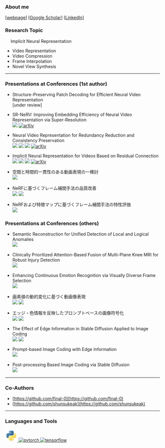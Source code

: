 ### About me
[[webpage](https://th359.github.io/)] [[Google Scholar](https://scholar.google.com/citations?user=I_9AZyYAAAAJ)] [[LinkedIn](https://www.linkedin.com/in/taiga-hayami-b53b80317/)]<br> 

### Research Topic
&emsp; Implicit Neural Representation<br>
- Video Representation<br>
- Video Compression<br>
- Frame Interpolation<br>
- Novel View Synthesis<br>

---
### Presentations at Conferences (1st author)
- Structure-Preserving Patch Decoding for Efficient Neural Video Representation <br>
  [under review]

- SR-NeRV: Improving Embedding Efficiency of Neural Video Representation via Super-Resolution <br>
  [<img src="https://img.shields.io/badge/GCCE 2025-lightgray.svg?style=flat&logo=java">](https://www.ieee-gcce.org/2025/index.html)
  [![arXiv](https://img.shields.io/badge/arXiv-2409.18497-b31b1b.svg)](https://arxiv.org/abs/2505.00046)

- Neural Video Representation for Redundancy Reduction and Consistency Preservation <br>
  [<img src="https://img.shields.io/badge/ICCE 2025-lightgray.svg?style=flat&logo=java">](https://icce.org/2025/)
  [<img src="https://img.shields.io/badge/-GitHub-181717.svg?logo=github&style=flat">](https://github.com/th359/NVR-RRCP)
  [<img src="https://img.shields.io/badge/IEEE Xplore-17445A.svg?style=flat&logo=java">](https://ieeexplore.ieee.org/document/10929874)
  [![arXiv](https://img.shields.io/badge/arXiv-2409.18497-b31b1b.svg)](https://arxiv.org/abs/2409.18497)

- Implicit Neural Representation for Videos Based on Residual Connection <br>
  [<img src="https://img.shields.io/badge/GCCE 2024-lightgray.svg?style=flat&logo=java">](https://www.ieee-gcce.org/2024/index.html)
  [<img src="https://img.shields.io/badge/-GitHub-181717.svg?logo=github&style=flat">](https://github.com/th359/RC-HNeRV)
  [<img src="https://img.shields.io/badge/IEEE Xplore-17445A.svg?style=flat&logo=java">](https://ieeexplore.ieee.org/document/10760573)
  [![arXiv](https://img.shields.io/badge/arXiv-2407.06164-b31b1b.svg)](https://arxiv.org/abs/2407.06164)

- 空間と時間的一貫性のある動画表現の一検討 <br>
  [<img src="https://img.shields.io/badge/PCSJ/IMPS 2024-lightgray.svg?style=flat&logo=java">](https://www.pcsj-imps.org/archive/2024.html)

- NeRFに基づくフレーム補間手法の品質改善 <br>
  [<img src="https://img.shields.io/badge/IEICE 2024-lightgray.svg?style=flat&logo=java">](https://www.ieice.org/jpn_r/activities/taikai/general/2024/)
  [<img src="https://img.shields.io/badge/paper-B31B1B.svg?style=flat&logo=java">](https://www.ams.giti.waseda.ac.jp/data/pdf-files/2024IEICE_D-11A-26.pdf)

- NeRFおよび特徴マップに基づくフレーム補間手法の特性評価 <br>
  [<img src="https://img.shields.io/badge/PCSJ/IMPS 2023-lightgray.svg?style=flat&logo=java">](https://www.pcsj-imps.org/archive/2023.html)

### Presentations at Conferences (others)
- Semantic Reconstruction for Unified Detection of Local and Logical Anomalies <br>
  [<img src="https://img.shields.io/badge/GCCE 2025-lightgray.svg?style=flat&logo=java">](https://www.ieee-gcce.org/2025/index.html)

- Clinically Prioritized Attention-Based Fusion of Multi-Plane Knee MRI for Robust Injury Detection <br>
  [<img src="https://img.shields.io/badge/GCCE 2025-lightgray.svg?style=flat&logo=java">](https://www.ieee-gcce.org/2025/index.html)

- Enhancing Continuous Emotion Recognition via Visually Diverse Frame Selection <br>
  [<img src="https://img.shields.io/badge/GCCE 2025-lightgray.svg?style=flat&logo=java">](https://www.ieee-gcce.org/2025/index.html)

- 画素値の動的変化に基づく動画像表現 <br>
  [<img src="https://img.shields.io/badge/ITE annual conv. 2024-lightgray.svg?style=flat&logo=java">](https://www.ite.or.jp/annual/2024/)
  [<img src="https://img.shields.io/badge/paper-B31B1B.svg?style=flat&logo=java">](https://www.ams.giti.waseda.ac.jp/data/pdf-files/2024ITE_shindo.pdf)

- エッジ・色情報を反映したプロンプトベースの画像符号化 <br>
  [<img src="https://img.shields.io/badge/IEICE 2024-lightgray.svg?style=flat&logo=java">](https://www.ieice.org/jpn_r/activities/taikai/general/2024/)
  [<img src="https://img.shields.io/badge/paper-B31B1B.svg?style=flat&logo=java">](https://www.ams.giti.waseda.ac.jp/data/pdf-files/2024IEICE_D-11A-27.pdf)

- The Effect of Edge Information in Stable Diffusion Applied to Image Coding <br>
  [<img src="https://img.shields.io/badge/IEVC 2024-lightgray.svg?style=flat&logo=java">](https://www.iieej.org/en/ievc2024/)
  [<img src="https://img.shields.io/badge/paper-B31B1B.svg?style=flat&logo=java">](https://www.ams.giti.waseda.ac.jp/data/pdf-files/2024IEVC_LBP-15.pdf)

- Prompt-based Image Coding with Edge Information <br>
  [<img src="https://img.shields.io/badge/PCSJ/IMPS 2023-lightgray.svg?style=flat&logo=java">](https://www.pcsj-imps.org/archive/2023.html)

- Post-processing Based Image Coding via Stable Diffusion <br>
  [<img src="https://img.shields.io/badge/PCSJ/IMPS 2023-lightgray.svg?style=flat&logo=java">](https://www.pcsj-imps.org/archive/2023.html)

---

### Co-Authors
- [https://github.com/final-0](https://github.com/final-0)
- [https://github.com/shunsukeak](https://github.com/shunsukeak)

---

### Languages and Tools
<p align="left"> <a href="https://www.python.org" target="_blank" rel="noreferrer"> <img src="https://raw.githubusercontent.com/devicons/devicon/master/icons/python/python-original.svg" alt="python" width="40" height="40"/> </a> <a href="https://pytorch.org/" target="_blank" rel="noreferrer"> <img src="https://www.vectorlogo.zone/logos/pytorch/pytorch-icon.svg" alt="pytorch" width="40" height="40"/> </a> <a href="https://www.tensorflow.org" target="_blank" rel="noreferrer"> <img src="https://www.vectorlogo.zone/logos/tensorflow/tensorflow-icon.svg" alt="tensorflow" width="40" height="40"/> </a> </p>

